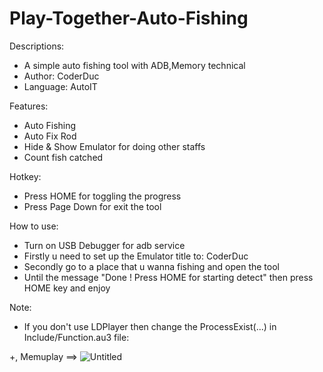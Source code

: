 # Play-Together-Auto-Fishing
Descriptions:
- A simple auto fishing tool with ADB,Memory technical
- Author: CoderDuc
- Language: AutoIT

Features:
- Auto Fishing
- Auto Fix Rod
- Hide & Show Emulator for doing other staffs
- Count fish catched

Hotkey:
- Press HOME for toggling the progress
- Press Page Down for exit the tool

How to use:
- Turn on USB Debugger for adb service
- Firstly u need to set up the Emulator title to: CoderDuc
- Secondly go to a place that u wanna fishing and open the tool
- Until the message "Done ! Press HOME for starting detect" then press HOME key and enjoy

Note: 
- If you don't use LDPlayer then change the ProcessExist(...) in Include/Function.au3 file:

+, Memuplay ==> 
![Untitled](https://user-images.githubusercontent.com/46291704/135266677-426d56c6-8415-4948-b309-9012ed3db29a.png)

